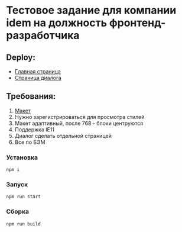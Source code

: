 # Тестовое задание для компании idem на должность фронтенд-разработчика

## Deploy:
* [Главная страница](idem-test-task.netlify.app)
* [Страница диалога](https://idem-test-task.netlify.app/dialog.html)


## Требования: 

1. [Макет](https://www.figma.com/file/C1BahKgCtsIjuSY0YXN7tWmt/Тестовое-задание-вёрстка?node-id=0%3A1)
2. Нужно зарегистрироваться для просмотра стилей
3. Макет адаптивный, после 768 - блоки центруются
4. Поддержка IE11
5. Диалог сделать отдельной страницей
6. Все по БЭМ

### Установка
```
npm i
```

### Запуск
```
npm run start
```

### Сборка
```
npm run build
```

